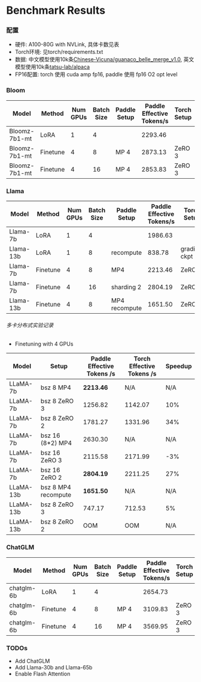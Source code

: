 # Benchmark Results

### 配置

- 硬件: A100-80G with NVLink, 具体卡数见表
- Torch环境: 见torch/requirements.txt
- 数据: 中文模型使用10k条[Chinese-Vicuna/guanaco_belle_merge_v1.0](https://huggingface.co/datasets/Chinese-Vicuna/guanaco_belle_merge_v1.0), 英文模型使用10k条[tatsu-lab/alpaca](https://huggingface.co/datasets/tatsu-lab/alpaca)
- FP16配置: torch 使用 cuda amp fp16, paddle 使用 fp16 O2 opt level

### Bloom

| Model         | Method   | Num GPUs | Batch Size | Paddle Setup | Paddle Effective Tokens/s | Torch Setup | Torch Effective Tokens/s | Speedup |
|---------------|----------|----------|------------|--------------|---------------------------|-------------|--------------------------|---------|
| Bloomz-7b1-mt | LoRA     | 1        | 4          |              | 2293.46                   |             | 1736.92                  | +32%    |
| Bloomz-7b1-mt | Finetune | 4        | 8          | MP 4         | 2873.13                   | ZeRO 3      | 1634.58                  | +76%    |
| Bloomz-7b1-mt | Finetune | 4        | 16         | MP 4         | 2853.83                   | ZeRO 3      | 2694.64                  | +6%     |


### Llama

| Model     | Method   | Num GPUs | Batch Size  | Paddle Setup | Paddle Effective Tokens/s | Torch Setup | Torch Effective Tokens/s | Speedup |
|-----------|----------|----------|-------------|--------------|---------------------------|-------------|--------------------------|---------|
| Llama-7b  | LoRA     | 1        | 4           |              |  1986.63                  |             | 1589.27                  |  +25%  |
| Llama-13b | LoRA     | 1        | 8           | recompute    |  838.78                   | gradient ckpt |    674.51              |  +24%  |
| Llama-7b  | Finetune | 4        | 8           | MP4          |  2213.46                  | ZeRO 2      | 1331.96                  |  +66%  |
| Llama-7b  | Finetune | 4        | 16          | sharding 2   |  2804.19                  | ZeRO 2      | 2211.25                  |  +27%  |
| Llama-13b | Finetune | 4        | 8           | MP4 recompute|  1651.50                  | ZeRO 3      | 712.53                   | +132%  |


###### 多卡分布式实验记录

- Finetuning with 4 GPUs

| Model     | Setup         | Paddle Effective Tokens /s | Torch Effective Tokens /s  |  Speedup  |
|-----------|---------------|----------------------------|----------------------------|-----------|
| LLaMA-7b  | bsz 8 MP4     | **2213.46**                |  N/A                       | N/A       |
| LLaMA-7b  | bsz 8 ZeRO 3  | 1256.82                    |  1142.07                   | 10%       |
| LLaMA-7b  | bsz 8 ZeRO 2  | 1781.27                    |  1331.96                   | 34%       |
| LLaMA-7b  | bsz 16 (8*2) MP4 | 2630.30                 |  N/A                       | N/A       |
| LLaMA-7b  | bsz 16 ZeRO 3 | 2115.58                    |  2171.99                   | -3%       |
| LLaMA-7b  | bsz 16 ZeRO 2 | **2804.19**                |  2211.25                   | 27%       |
| LLaMA-13b | bsz 8 MP4 recompute |  **1651.50**         |  N/A                       | N/A       |
| LLaMA-13b | bsz 8 ZeRO 3  | 747.17                     |  712.53                    | 5%        |
| LLaMA-13b | bsz 8 ZeRO 2  | OOM                        |  OOM                       | N/A       |


### ChatGLM

| Model         | Method   | Num GPUs | Batch Size | Paddle Setup | Paddle Effective Tokens/s | Torch Setup | Torch Effective Tokens/s | Speedup |
|---------------|----------|----------|------------|--------------|---------------------------|-------------|--------------------------|---------|
| chatglm-6b | LoRA     | 1        | 4          |              | 2654.73                   |             | 1746.32                  | +52%    |
| chatglm-6b | Finetune | 4        | 8          | MP 4         | 3109.83                   | ZeRO 3      | 1796.79                  | +73%    |
| chatglm-6b | Finetune | 4        | 16         | MP 4         | 3569.95                   | ZeRO 3      | 2890.00                  | +24%     |

### TODOs

- Add ChatGLM
- Add Llama-30b and Llama-65b
- Enable Flash Attention
